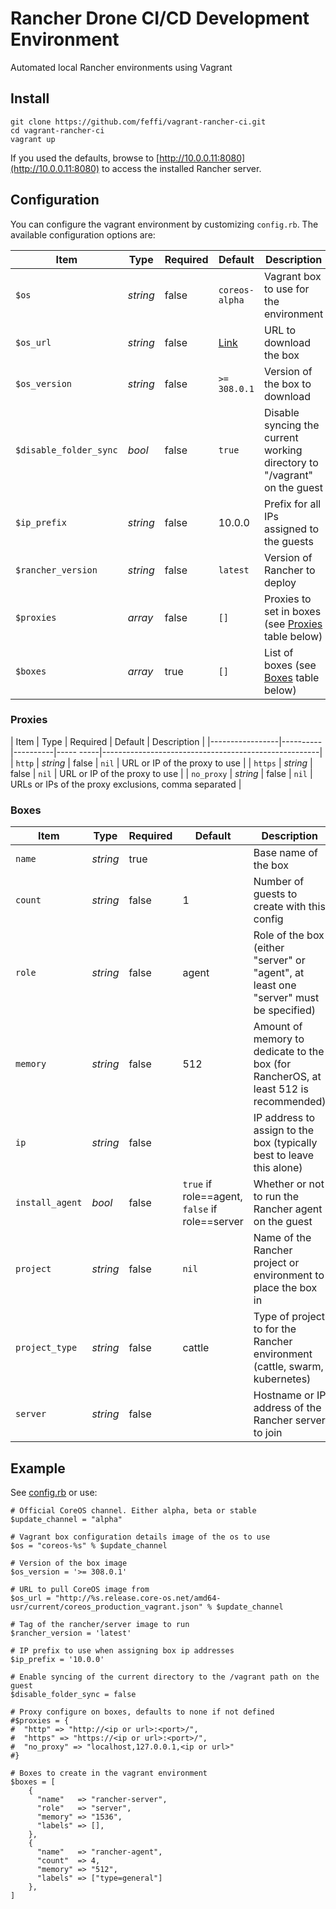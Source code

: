# Rancher Drone CI/CD Development Environment

Automated local Rancher environments using Vagrant

## Install

```
git clone https://github.com/feffi/vagrant-rancher-ci.git
cd vagrant-rancher-ci
vagrant up
```

If you used the defaults, browse to [http://10.0.0.11:8080](http://10.0.0.11:8080) to access the installed Rancher server.

## Configuration

You can configure the vagrant environment by customizing `config.rb`. The available configuration options are:

| Item                   | Type     | Required | Default        | Description                                                        |
|------------------------|----------|----------|----------------|--------------------------------------------------------------------|
| `$os`                  | *string* | false    | `coreos-alpha` | Vagrant box to use for the environment                             |
| `$os_url`              | *string* | false    | [Link](http://alpha.release.core-os.net/amd64-usr/current/coreos_production_vagrant.json)               | URL to download the box                                                  |
| `$os_version`          | *string* | false    | `>= 308.0.1`   | Version of the box to download                                     |
| `$disable_folder_sync` | *bool*   | false    | `true`         | Disable syncing the current working directory to "/vagrant" on the guest |
| `$ip_prefix`           | *string* | false    | 10.0.0         | Prefix for all IPs assigned to the guests                          |
| `$rancher_version`     | *string* | false    | `latest`       | Version of Rancher to deploy                                       |
| `$proxies`             | *array*  | false    | `[]`           | Proxies to set in boxes (see [Proxies](#proxies) table below)      |
| `$boxes`               | *array*  | true     | `[]`           | List of boxes (see [Boxes](#boxes) table below)                    |

### Proxies

| Item            | Type     | Required | Default   | Description                                          |
|-----------------|----------|----------|----- -----|------------------------------------------------------|
| `http`          | *string* | false    | `nil`     | URL or IP of the proxy to use                        |
| `https`         | *string* | false    | `nil`     | URL or IP of the proxy to use                        |
| `no_proxy`      | *string* | false    | `nil`     | URLs or IPs of the proxy exclusions, comma separated |


### Boxes

| Item            | Type     | Required | Default                                        | Description                                                                           |
|-----------------|----------|----------|------------------------------------------------|---------------------------------------------------------------------------------------|
| `name`          | *string* | true     |                                                | Base name of the box                                                                  |
| `count`         | *string* | false    | 1                                              | Number of guests to create with this config                                           |
| `role`          | *string* | false    | agent                                          | Role of the box (either "server" or "agent", at least one "server" must be specified) |
| `memory`        | *string* | false    | 512                                            | Amount of memory to dedicate to the box (for RancherOS, at least 512 is recommended)  |
| `ip`            | *string* | false    | <computed>                                     | IP address to assign to the box (typically best to leave this alone)                  |
| `install_agent` | *bool*   | false    | `true` if role==agent, `false` if role==server | Whether or not to run the Rancher agent on the guest                                  |
| `project`       | *string* | false    | `nil`                                          | Name of the Rancher project or environment to place the box in                        |
| `project_type`  | *string* | false    | cattle                                         | Type of project to for the Rancher environment (cattle, swarm, kubernetes)            |
| `server`        | *string* | false    | <computed>                                     | Hostname or IP address of the Rancher server to join                                  |

## Example

See [config.rb](config.rb) or use:
```
# Official CoreOS channel. Either alpha, beta or stable
$update_channel = "alpha"

# Vagrant box configuration details image of the os to use
$os = "coreos-%s" % $update_channel

# Version of the box image
$os_version = '>= 308.0.1'

# URL to pull CoreOS image from
$os_url = "http://%s.release.core-os.net/amd64-usr/current/coreos_production_vagrant.json" % $update_channel

# Tag of the rancher/server image to run
$rancher_version = 'latest'

# IP prefix to use when assigning box ip addresses
$ip_prefix = '10.0.0'

# Enable syncing of the current directory to the /vagrant path on the guest
$disable_folder_sync = false

# Proxy configure on boxes, defaults to none if not defined
#$proxies = {
#  "http" => "http://<ip or url>:<port>/",
#  "https" => "https://<ip or url>:<port>/",
#  "no_proxy" => "localhost,127.0.0.1,<ip or url>"
#}

# Boxes to create in the vagrant environment
$boxes = [
    {
      "name"   => "rancher-server",
      "role"   => "server",
      "memory" => "1536",
      "labels" => [],
    },
    {
      "name"   => "rancher-agent",
      "count"  => 4,
      "memory" => "512",
      "labels" => ["type=general"]
    },
]
```
